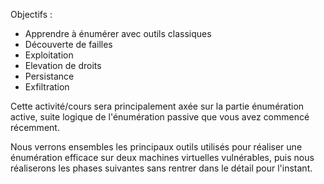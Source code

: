 Objectifs :
- Apprendre à énumérer avec outils classiques
- Découverte de failles
- Exploitation
- Elevation de droits
- Persistance
- Exfiltration

Cette activité/cours sera principalement axée sur la partie énumération active, 
suite logique de l'énumération passive que vous avez commencé récemment. 

Nous verrons ensembles les principaux outils utilisés pour réaliser une énumération 
efficace sur deux machines virtuelles vulnérables, puis nous réaliserons les phases 
suivantes sans rentrer dans le détail pour l'instant.
